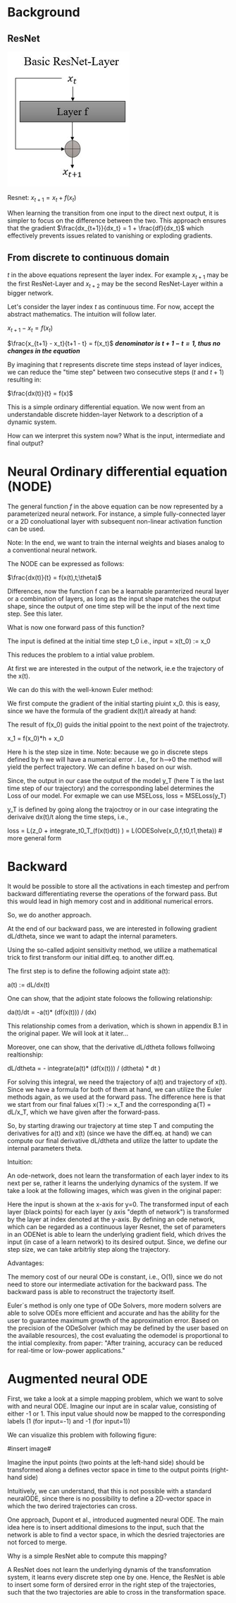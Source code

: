 # Background
## ResNet
![Basic Resnet](imgs/basicresnet.JPG)

Resnet: $x_{t+1} = x_t + f(x_t)$

When learning the transition from one input to the direct next output, it is simpler to focus on the difference between the two. This approach ensures that the gradient 
$\frac{dx_{t+1}}{dx_t} = 1 + \frac{df}{dx_t}$ which effectively prevents issues related to vanishing or exploding gradients.

## From discrete to continuous domain
$t$ in the above equations represent the layer index. For example $x_{t+1}$ may be the first ResNet-Layer and $x_{t+2}$ may be the second ResNet-Layer within a bigger network.

Let's consider the layer index $t$ as continuous time.
For now, accept the abstract mathematics. The intuition will follow later.

$x_{t+1} - x_t = f(x_t)$

$\frac{x_{t+1} - x_t}{t+1 - t} = f(x_t)$ ***denominator is $t+1-t = 1$, thus no changes in the equation***

By imagining that $t$ represents discrete time steps instead of layer indices,
we can reduce the "time step" between two consecutive steps ($t$ and $t+1$) resulting in:

$\frac{dx(t)}{t} = f(x)$

This is a simple ordinary differential equation. We now went from an understandable discrete hidden-layer Network to a description of a dynamic system.

How can we interpret this system now? What is the input, intermediate and final output?

# Neural Ordinary differential equation (NODE)

The general function $f$ in the above equation can be now represented by a parameterized neural network.
For instance, a simple fully-connected layer or a 2D conoluational layer with subsequent non-linear activation function can be used.

Note: In the end, we want to train the internal weights and biases analog to a conventional neural network.

The NODE can be expressed as follows:

$\frac{dx(t)}{t} = f(x(t),t;\theta)$


Differences, now the function f can be a learnable paramterized neural layer or a combination of layers, as long as 
the input shape matches the output shape, since the output of one time step will be the input of the next time step.
See this later.

What is now one forward pass of this function?

The input is defined at the initial time step t_0 i.e., input = x(t_0) := x_0

This reduces the problem to a intial value problem.

At first we are interested in the output of the network, ie.e the trajectory of the x(t).

We can do this with the well-known Euler method:

We first compute the gradient of the initial starting piuint x_0.
this is easy, since we have the formula of the gradient dx(t)/t already at hand:

The result of f(x_0) guids the initial ppoint to the next point of the trajectroty.

x_1 = f(x_0)*h + x_0

Here h is the step size in time. Note: because we go in discrete steps defined by h we will have a numerical error
. I.e., for h-->0 the method will yield the perfect trajectory. We can define h based on our wish.

Since, the output in our case the output of the model y_T (here T is the last time step of our trajectory)
and the corresponding label determines the Loss of our model. For exmaple we can use MSELoss,
loss = MSELoss(y_T)

y_T is defined by going along the trajoctroy or in our case integrating the derivaive dx(t)/t along the time steps, i.e.,

loss = L(z_0 + integrate_t0_T_(f(x(t)dt)) ) = L(ODESolve(x_0,f,t0,t1,theta)) # more general form

# Backward

It would be possible to store all the activations in each timestep and perfrom backward differentiating reverse the operations of the forward pass.
But this would lead in high memory cost and in additional numerical errors.

So, we do another approach.

At the end of our backward pass, we are interested in following gradient dL/dtheta, since we want to adapt the internal parameters.

Using the so-called adjoint sensitivity method, we utilize a mathematical trick to first transform our initial diff.eq. to another diff.eq.

The first step is to define the following adjoint state a(t):

a(t) := dL/dx(t)

One can show, that the adjoint state foloows the following relationship:

da(t)/dt = -a(t)* (df(x(t))) / (dx)

This relationship comes from a derivation, which is shown in appendix B.1 in the original paper. We will look at it later...


Moreover, one can show, that the derivative dL/dtheta follows follwoing realtionship:

dL/dtheta = - integrate(a(t)* (df(x(t))) / (dtheta) * dt )

For solving this integral, we need the trajectory of a(t) and trajectory of x(t). Since we have a formula for both of them at hand, we can
utilize the Euler methods again, as we used at the forward pass. The difference here is that we start from our final falues x(T) := x_T and
the corresponding a(T) = dL/x_T, which we have given after the forward-pass.

So, by starting drawing our trajectory at time step T and computing the derivatives for a(t) and x(t) (since we have the diff.eq. at hand)
we can compute our final derivative dL/dtheta and utilize the latter to update the internal parameters theta.

Intuition:

An ode-network, does not learn the transformation of each layer index to its next per se, rather it learns the underlying dynamics of the system.
If we take a look at the following images, which was given in the original paper:


Here the input is shown at the x-axis for y=0. The transformed input of each layer (black points) for each layer (y axis "depth of network")
is transformed by the layer at index denoted at the y-axis. By defining an ode network, which can be regarded as a continuous layer Resnet,
the set of parameters in an ODENet is able to learn the underlying gradient field, which drives the input (in case of a learn network) to its
desired output. Since, we define our step size, we can take arbitrliy step along the trajectory.

Advantages:

The memory cost of our neural ODe is constant, i.e., O(1), since we do not need to store our intermediate activation for the backward pass.
The backward pass is able to reconstruct the trajectorty itself.

Euler`s method is only one type of ODe Solvers, more modern solvers are able to solve ODEs more efficient and accurate and has the ability
for the user to guarantee maximum growth of the approximation error.
Based on the precision of the ODeSolver (which may be defined by the user based on the available resources), the cost evaluating the odemodel
is proportional to the intial complexity.
from paper:
"After training, accuracy can be reduced for real-time or low-power applications."


# Augmented neural ODE

First, we take a look at a simple mapping problem, which we want to solve with and neural ODE.
Imagine our input are in scalar value, consisting of either -1 or 1.
This input value should now be mapped to the corresponding labels (1 (for input=-1) and -1 (for input=1))

We can visualize this problem with following figure:

#insert image#

Imagine the input points (two points at the left-hand side) should be transformed along a defines vector space in time to the output points
(right-hand side)

Intuitively, we can understand, that this is not possible with a standard neuralODE, since there is no possibility to define a 2D-vector space
in which the two derired trajectories can cross.

One approach, Dupont et al., introduced augmented neural ODE. The main idea here is to insert additional dimesions to the input, such that
the network is able to find a vector space, in which the desried trajectories are not forced to merge.

Why is a simple ResNet able to compute this mapping?

A ResNet does not learn the underlying dynamis of the transfomration system, it learns every discrete step one by one.
Hence, the ResNet is able to insert some form of dersired error in the right step of the trajectories, such that the two trajectories are able
to cross in the transformation space.






